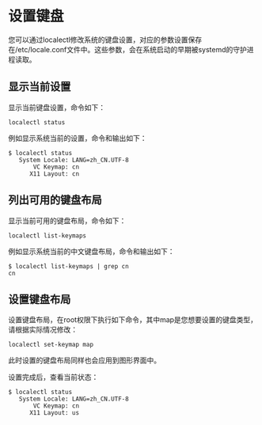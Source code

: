 # 设置键盘<a name="ZH-CN_TOPIC_0182317135"></a>

您可以通过localectl修改系统的键盘设置，对应的参数设置保存在/etc/locale.conf文件中。这些参数，会在系统启动的早期被systemd的守护进程读取。

## 显示当前设置<a name="zh-cn_topic_0151920973_s47e7378f0e6f4bf7a239fcae18ef49ac"></a>

显示当前键盘设置，命令如下：

```
localectl status
```

例如显示系统当前的设置，命令和输出如下：

```
$ localectl status
   System Locale: LANG=zh_CN.UTF-8
       VC Keymap: cn
      X11 Layout: cn
```

## 列出可用的键盘布局<a name="zh-cn_topic_0151920973_s24ad0a83e48348b9a63e7c6c06666c83"></a>

显示当前可用的键盘布局，命令如下：

```
localectl list-keymaps
```

例如显示系统当前的中文键盘布局，命令和输出如下：

```
$ localectl list-keymaps | grep cn
cn
```

## 设置键盘布局<a name="zh-cn_topic_0151920973_s1b1fa542f4a54ccd8b3d648087385121"></a>

设置键盘布局，在root权限下执行如下命令，其中map是您想要设置的键盘类型，请根据实际情况修改：

```
localectl set-keymap map
```

此时设置的键盘布局同样也会应用到图形界面中。

设置完成后，查看当前状态：

```
$ localectl status
   System Locale: LANG=zh_CN.UTF-8
       VC Keymap: cn
      X11 Layout: us
```

